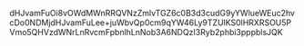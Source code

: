 dHJvamFuOi8vOWdMWnRRQVNzZmlvTGZ6c0B3d3cudG9yYWlueWEuc2hvcDo0NDMjdHJvamFuLee+juWbvQp0cm9qYW46Ly9TZUlKS0lHRXRSOU5PVmo5QHVzdWNrLnRvcmFpbnlhLnNob3A6NDQzI3Ryb2phbi3pppblsJQK
